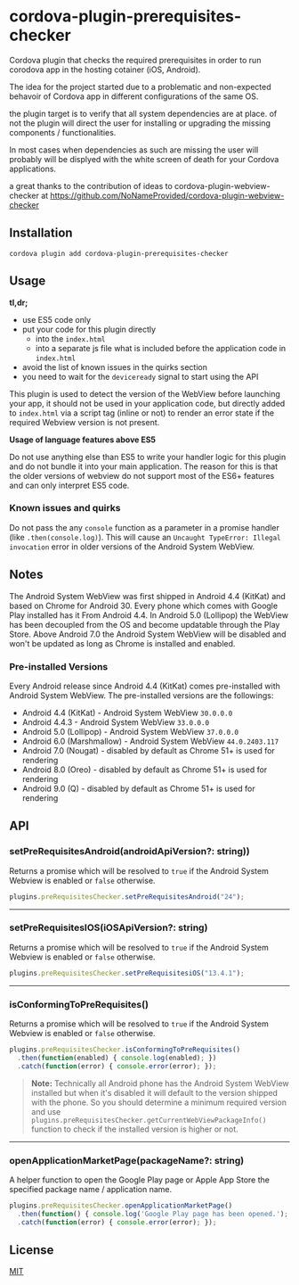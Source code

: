 # cordova-plugin-prerequisites-checker

Cordova plugin that checks the required prerequisites in order to run corodova app in the hosting cotainer (iOS, Android).

The idea for the project started due to a problematic and non-expected behavoir of Cordova app in different configurations of the same OS.

the plugin target is to verify that all system dependencies are at place.
of not the plugin will direct the user for installing or upgrading the missing components / functionalities.

In most cases when dependencies as such are missing the user will probably will be displyed with the white screen of death for your Cordova applications. 

a great thanks to the contribution of ideas to cordova-plugin-webview-checker at https://github.com/NoNameProvided/cordova-plugin-webview-checker

## Installation

```
cordova plugin add cordova-plugin-prerequisites-checker
```

## Usage

**tl,dr;**

- use ES5 code only
- put your code for this plugin directly 
  - into the `index.html`
  - into a separate js file what is included before the application code in `index.html`  
- avoid the list of known issues in the quirks section
- you need to wait for the `deviceready` signal to start using the API

This plugin is used to detect the version of the WebView before launching your app, it should not be used in your application code, but directly added to `index.html` via a script tag (inline or not) to render an error state if the required Webview version is not present.

**Usage of language features above ES5**

Do not use anything else than ES5 to write your handler logic for this plugin and do not bundle it into your main application. The reason for this is that the older versions of webview do not support most of the ES6+ features and can only interpret ES5 code.

### Known issues and quirks

Do not pass the any `console` function as a parameter in a promise handler (like `.then(console.log)`). This will cause an `Uncaught TypeError: Illegal invocation` error in older versions of the Android System WebView.

## Notes

The Android System WebView was first shipped in Android 4.4 (KitKat) and based on Chrome for Android 30. Every phone which comes with Google Play installed has it From Android 4.4. In Android 5.0 (Lollipop) the WebView has been decoupled from the OS and become updatable through the Play Store. Above Android 7.0 the Android System WebView will be disabled and won't be updated as long as Chrome is installed and enabled.

### Pre-installed Versions


Every Android release since Android 4.4 (KitKat) comes pre-installed with Android System WebView. The pre-installed versions are the followings:

- Android 4.4 (KitKat) - Android System WebView `30.0.0.0`
- Android 4.4.3 - Android System WebView `33.0.0.0`
- Android 5.0 (Lollipop) - Android System WebView `37.0.0.0`
- Android 6.0 (Marshmallow) - Android System WebView `44.0.2403.117`
- Android 7.0 (Nougat) - disabled by default as Chrome 51+ is used for rendering
- Android 8.0 (Oreo) - disabled by default as Chrome 51+ is used for rendering
- Android 9.0 (Q) - disabled by default as Chrome 51+ is used for rendering


## API


### setPreRequisitesAndroid(androidApiVersion?: string))

Returns a promise which will be resolved to `true` if the Android System Webview is enabled or `false` otherwise.

```js
plugins.preRequisitesChecker.setPreRequisitesAndroid("24");
```

--- 


### setPreRequisitesIOS(iOSApiVersion?: string)

Returns a promise which will be resolved to `true` if the Android System Webview is enabled or `false` otherwise.

```js
plugins.preRequisitesChecker.setPreRequisitesiOS("13.4.1");
```
--- 




### isConformingToPreRequisites()

Returns a promise which will be resolved to `true` if the Android System Webview is enabled or `false` otherwise.

```js
plugins.preRequisitesChecker.isConformingToPreRequisites()
  .then(function(enabled) { console.log(enabled); })
  .catch(function(error) { console.error(error); });
```

> **Note:** Technically all Android phone has the Android System WebView installed but when it's disabled it will default to the version shipped with the phone. So you should determine a minimum required version and use `plugins.preRequisitesChecker.getCurrentWebViewPackageInfo()` function to check if the installed version is higher or not.

--- 


### openApplicationMarketPage(packageName?: string)

A helper function to open the Google Play page or Apple App Store the specified package name / application name.

```js
plugins.preRequisitesChecker.openApplicationMarketPage()
  .then(function() { console.log('Google Play page has been opened.'); })
  .catch(function(error) { console.error(error); });
```

## License

[MIT](./LICENSE)

[npm-package-url]: https://www.npmjs.com/package/cordova-plugin-prerequisites-checker